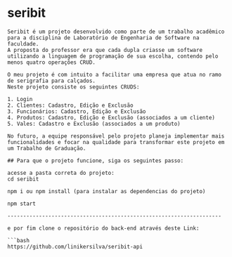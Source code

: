 # seribit

    Seribit é um projeto desenvolvido como parte de um trabalho acadêmico para a disciplina de Laboratório de Engenharia de Software na faculdade.
    A proposta do professor era que cada dupla criasse um software utilizando a linguagem de programação de sua escolha, contendo pelo menos quatro operações CRUD.

    O meu projeto é com intuito a facilitar uma empresa que atua no ramo de serigrafia para calçados.
    Neste projeto consiste os seguintes CRUDS:

    1. Login
    2. Clientes: Cadastro, Edição e Exclusão
    3. Funcionários: Cadastro, Edição e Exclusão
    4. Produtos: Cadastro, Edição e Exclusão (associados a um cliente)
    5. Vales: Cadastro e Exclusão (associados a um produto)

    No futuro, a equipe responsável pelo projeto planeja implementar mais funcionalidades e focar na qualidade para transformar este projeto em um Trabalho de Graduação.

    ## Para que o projeto funcione, siga os seguintes passo:

    acesse a pasta correta do projeto:
    cd seribit

    npm i ou npm install (para instalar as dependencias do projeto)

    npm start

    --------------------------------------------------------------------

    e por fim clone o repositório do back-end através deste Link: 
    
    ```bash
    https://github.com/linikersilva/seribit-api
